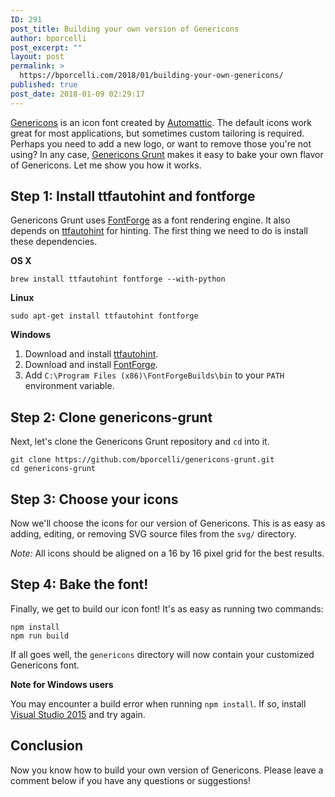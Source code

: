 ```yaml
---
ID: 291
post_title: Building your own version of Genericons
author: bporcelli
post_excerpt: ""
layout: post
permalink: >
  https://bporcelli.com/2018/01/building-your-own-genericons/
published: true
post_date: 2018-01-09 02:29:17
---
```

[Genericons][1] is an icon font created by [Automattic][2]. The default icons work great for most applications, but sometimes custom tailoring is required. Perhaps you need to add a new logo, or want to remove those you're not using? In any case, [Genericons Grunt][3] makes it easy to bake your own flavor of Genericons. Let me show you how it works.

## Step 1: Install ttfautohint and fontforge

Genericons Grunt uses [FontForge][4] as a font rendering engine. It also depends on [ttfautohint][5] for hinting. The first thing we need to do is install these dependencies.

**OS X**

`brew install ttfautohint fontforge --with-python`

**Linux**

`sudo apt-get install ttfautohint fontforge`

**Windows**

1.  Download and install [ttfautohint][6].
2.  Download and install [FontForge][7].
3.  Add `C:\Program Files (x86)\FontForgeBuilds\bin` to your `PATH` environment variable.

## Step 2: Clone genericons-grunt

Next, let's clone the Genericons Grunt repository and `cd` into it.

    git clone https://github.com/bporcelli/genericons-grunt.git
    cd genericons-grunt    
    

## Step 3: Choose your icons

Now we'll choose the icons for our version of Genericons. This is as easy as adding, editing, or removing SVG source files from the `svg/` directory.

*Note:* All icons should be aligned on a 16 by 16 pixel grid for the best results.

## Step 4: Bake the font!

Finally, we get to build our icon font! It's as easy as running two commands:

    npm install
    npm run build
    

If all goes well, the `genericons` directory will now contain your customized Genericons font.

**Note for Windows users**

You may encounter a build error when running `npm install`. If so, install [Visual Studio 2015][8] and try again.

## Conclusion

Now you know how to build your own version of Genericons. Please leave a comment below if you have any questions or suggestions!      

 [1]: http://genericons.com
 [2]: https://automattic.com/
 [3]: https://github.com/bporcelli/genericons-grunt
 [4]: http://fontforge.github.io/en-US/
 [5]: https://www.freetype.org/ttfautohint/index.html
 [6]: https://www.freetype.org/ttfautohint/index.html#download
 [7]: http://fontforge.github.io/en-US/downloads/windows/
 [8]: https://www.visualstudio.com/vs/older-downloads/